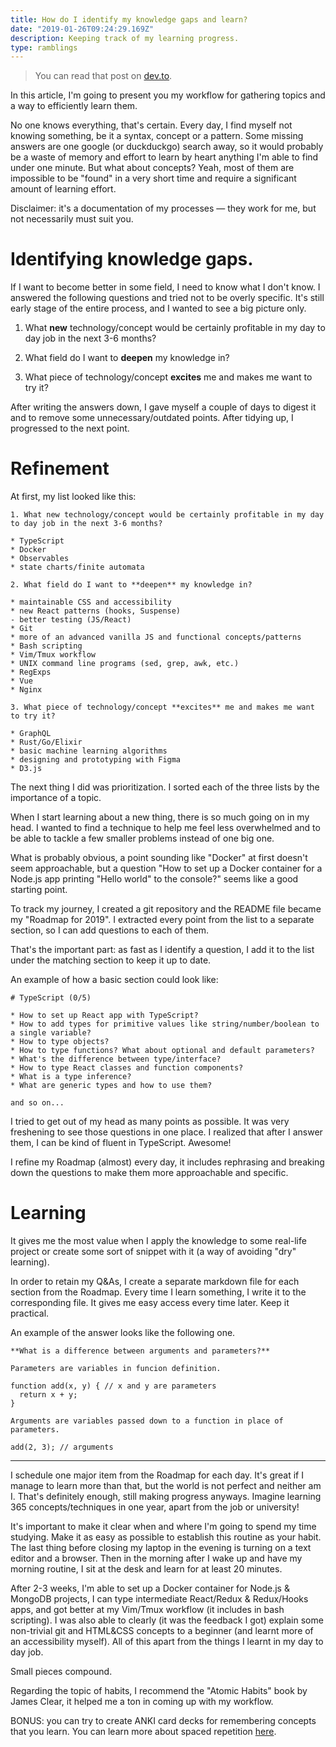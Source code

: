 ```yaml
---
title: How do I identify my knowledge gaps and learn?
date: "2019-01-26T09:24:29.169Z"
description: Keeping track of my learning progress.
type: ramblings
---
```


> You can read that post on [dev.to](https://dev.to/bgord/how-do-i-identify-my-knowledge-gaps-and-learn-4mlc).

In this article, I'm going to present you my workflow for gathering topics and a way to efficiently learn them.

No one knows everything, that's certain. Every day, I find myself not knowing something, be it a syntax, concept or a pattern. Some missing answers are one google (or duckduckgo) search away, so it would probably be a waste of memory and effort to learn by heart anything I'm able to find under one minute.
But what about concepts? Yeah, most of them are impossible to be "found" in a very short time and require a significant amount of learning effort.

Disclaimer: it's a documentation of my processes — they work for me, but not necessarily must suit you.

# Identifying knowledge gaps.

If I want to become better in some field, I need to know what I don't know. I answered the following questions and tried not to be overly specific. It's still early stage of the entire process, and I wanted to see a big picture only.

1. What **new** technology/concept would be certainly profitable in my day to day job in the next 3-6 months?

2. What field do I want to **deepen** my knowledge in?

3. What piece of technology/concept **excites** me and makes me want to try it?

After writing the answers down, I gave myself a couple of days to digest it and to remove some unnecessary/outdated points. After tidying up, I progressed to the next point.

# Refinement

At first, my list looked like this:

```
1. What new technology/concept would be certainly profitable in my day to day job in the next 3-6 months?

* TypeScript
* Docker
* Observables
* state charts/finite automata

2. What field do I want to **deepen** my knowledge in?

* maintainable CSS and accessibility
* new React patterns (hooks, Suspense)
- better testing (JS/React)
* Git
* more of an advanced vanilla JS and functional concepts/patterns
* Bash scripting
* Vim/Tmux workflow
* UNIX command line programs (sed, grep, awk, etc.)
* RegExps
* Vue
* Nginx

3. What piece of technology/concept **excites** me and makes me want to try it?

* GraphQL
* Rust/Go/Elixir
* basic machine learning algorithms
* designing and prototyping with Figma
* D3.js

```

The next thing I did was prioritization. I sorted each of the three lists by the importance of a topic.

When I start learning about a new thing, there is so much going on in my head. I wanted to find a technique to help me feel less overwhelmed and to be able to tackle a few smaller problems instead of one big one.

What is probably obvious, a point sounding like "Docker" at first doesn't seem approachable, but a question "How to set up a Docker container for a Node.js app printing "Hello world" to the console?" seems like a good starting point.

To track my journey, I created a git repository and the README file became my "Roadmap for 2019". I extracted every point from the list to a separate section, so I can add questions to each of them.

That's the important part: as fast as I identify a question, I add it to the list under the matching section to keep it up to date.

An example of how a basic section could look like:

```
# TypeScript (0/5)

* How to set up React app with TypeScript?
* How to add types for primitive values like string/number/boolean to a single variable?
* How to type objects?
* How to type functions? What about optional and default parameters?
* What's the difference between type/interface?
* How to type React classes and function components?
* What is a type inference?
* What are generic types and how to use them?

and so on...
```

I tried to get out of my head as many points as possible. It was very freshening to see those questions in one place. I realized that after I answer them, I can be kind of fluent in TypeScript. Awesome!

I refine my Roadmap (almost) every day, it includes rephrasing and breaking down the questions to make them more approachable and specific.

# Learning

It gives me the most value when I apply the knowledge to some real-life project or create some sort of snippet with it (a way of avoiding "dry" learning).

In order to retain my Q&As, I create a separate markdown file for each section from the Roadmap. Every time I learn something, I write it to the corresponding file. It gives me easy access every time later. Keep it practical.

An example of the answer looks like the following one.

```
**What is a difference between arguments and parameters?**

Parameters are variables in funcion definition.

function add(x, y) { // x and y are parameters
  return x + y;
}

Arguments are variables passed down to a function in place of parameters.

add(2, 3); // arguments
```

---

I schedule one major item from the Roadmap for each day. It's great if I manage to learn more than that, but the world is not perfect and neither am I. That's definitely enough, still making progress anyways. Imagine learning 365 concepts/techniques in one year, apart from the job or university!

It's important to make it clear when and where I'm going to spend my time studying. Make it as easy as possible to establish this routine as your habit. The last thing before closing my laptop in the evening is turning on a text editor and a browser. Then in the morning after I wake up and have my morning routine, I sit at the desk and learn for at least 20 minutes.

After 2-3 weeks, I'm able to set up a Docker container for Node.js & MongoDB projects, I can type intermediate React/Redux & Redux/Hooks apps, and got better at my Vim/Tmux workflow (it includes in bash scripting).
I was also able to clearly (it was the feedback I got) explain some non-trivial git and HTML&CSS concepts to a beginner (and learnt more of an accessibility myself). All of this apart from the things I learnt in my day to day job.

Small pieces compound.

Regarding the topic of habits, I recommend the "Atomic Habits" book by James Clear, it helped me a ton in coming up with my workflow.

BONUS: you can try to create ANKI card decks for remembering concepts that you learn. You can learn more about spaced repetition [here](https://medium.freecodecamp.org/use-spaced-repetition-with-anki-to-learn-to-code-faster-7c334d448c3c).
